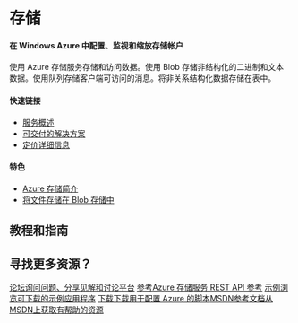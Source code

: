 <properties linkid="dev-net-storage" urlDisplayName="Windows Azure 存储" pageTitle="Windows Azure 服务管理：存储" metaKeywords="Azure Storage" description="" metaCanonical="" services="Storage" documentationCenter="Services" title="Configure, monitor, and scale your storage account in Azure" authors="" solutions="" manager="" editor="" />

<h1>存储</h1>
<div class="wa-spacer wa-spacer-6down">
<h4>在 Windows Azure 中配置、监视和缩放存储帐户</h4>
<p>使用 Azure 存储服务存储和访问数据。使用 Blob 存储非结构化的二进制和文本数据。使用队列存储客户端可访问的消息。将非关系结构化数据存储在表中。</p>
<h4>快速链接</h4>
<ul class="wa-linkList">
<li><a href="/zh-cn/manage/services/storage/" class="wa-arrowLink-light">服务概述</a></li>
<li><a href="/zh-cn/solutions/data-management/" class="wa-arrowLink-light">可交付的解决方案</a></li>
<li><a href="/zh-cn/pricing/details/storage/" class="wa-arrowLink-light">定价详细信息</a></li>
</ul>
</div>
<div class="wa-spacer wa-spacer-asideLight wa-spacer-4down">
<h4>特色</h4>
<ul class="wa-iconList">
<li><a href="/zh-cn/documentation/articles/storage-introduction/"> Azure 存储简介</a></li>
  <li style="display:none"><a href="/zh-cn/documentation/articles/storage-dotnet-how-to-use-files/"> 通过文件存储创建 SMB 文件共享</a></li>
<li><a href="/zh-cn/documentation/articles/storage-dotnet-how-to-use-blobs/"> 将文件存储在 Blob 存储中</a></li>
  <li style="display:none"><a href="/zh-cn/documentation/articles/storage-monitoring-diagnosing-troubleshooting/"> 对存储进行监视、诊断和故障排除</a></li></ul>
</div>
<div class="section s2 tutorials">
<h2>教程和指南</h2>

  <div style="display:none" class="selector-wrap">
<div class="horizontal-option-selector tutorial-lang-selector">
<ul class="wa-tabs wa-tabsBlock" data-tab-panel="tab-panel" data-control="tabs">
<li><a class="wa-tab active" data-id="1" data-slug="net">.NET</a></li>
<li><a class="wa-tab" data-id="2" data-slug="node">Node.js</a></li>
<li><a class="wa-tab" data-id="3" data-slug="java">Java</a></li>
<li><a class="wa-tab" data-id="4" data-slug="php">PHP</a></li>
<li><a class="wa-tab" data-id="6" data-slug="ruby">Ruby</a></li>
<li><a class="wa-tab" data-id="5" data-slug="python">Python</a></li>
</ul>
<div class="paragraph-toggle"><span class="less selected">更少</span> <span class="more">更多</span></div>
</div>

<p> </p>
<h3 class="light-font">探究</h3>
<div data-tab-panel-id="tab-panel" class="wa-tabs-container">
<div class="article-group dotnet active">
<h4><a href="/zh-cn/documentation/articles/storage-introduction/">Azure 存储简介</a></h4>
<p>详细了解 Azure 存储的优势。</p>
<h4><a href="/zh-cn/documentation/articles/storage-whatis-account/">什么是存储帐户？</a></h4>
<p>了解 Azure 存储帐户的功能，包括复制、身份验证、度量和日志记录。</p>
<h4><a href="/zh-cn/documentation/articles/storage-dotnet-how-to-use-blobs/">将文件存储在 Blob 存储中</a></h4>
<p>以编程方式使用 Azure Blob 服务上载和下载 Blob、在容器中列出 Blob 和执行其他常见方案。</p>
<h4><a href="/zh-cn/documentation/articles/storage-dotnet-how-to-use-tables/">使用表存储来存储结构化数据</a></h4>
<p>以编程方式使用 Azure 表服务创建表、建立分区、添加数据和查询数据。</p>
<h4><a href="/zh-cn/documentation/articles/storage-dotnet-how-to-use-queues/">使用队列存储来可靠存储和访问消息</a></h4>
<p>使用 Azure 队列服务创建队列、将消息插入队列中以及读取和处理消息。</p>
  <h4 style="display:none"><a href="/zh-cn/documentation/articles/storage-dotnet-how-to-use-files/">通过文件存储在 Azure 中创建一个 SMB 文件</a></h4>
<p>就像桌面应用程序会安装一个典型的 SMB 共享一样，在 Azure 虚拟机或云服务中运行的应用程序可安装一个文件存储共享来访问文件数据。在本教程中了解使用文件存储的基础知识。</p>
  <div style="display:none" class="horz-rule"></div>
  <h3 style="display:none" class="light-font">计划</h3>
  <h4 style="display:none"><a href="/zh-cn/documentation/articles/cloud-services-dotnet-multi-tier-app-storage-1-overview/">使用表、队列和 Blob 创建 .NET 多层应用程序</a></h4>
  <p style="display:none">创建使用表、队列和 Blob 的多层 ASP.NET MVC 4 Web 应用程序。将应用程序部署到 Azure 云服务。</p>
<h4><a href="/zh-cn/documentation/articles/azure-subscription-service-limits/">Azure 订阅和服务限制、配额和约束条件</a></h4>
<p>了解订阅、Web Workers、虚拟机、网络、存储以及 SQL 数据库最常见的 Microsoft Azure 限制。</p>
<div class="horz-rule"></div>
<h3 class="light-font">开发</h3>
<h4><a href="/zh-cn/documentation/articles/storage-use-store-apps/">如何在 Windows 应用商店应用程序中使用 Azure 存储</a></h4>
<p>使用 Azure Blob、队列和表可为 Windows 应用商店应用程序存储数据。</p>
<h4><a href="/zh-cn/documentation/articles/storage-dotnet-shared-access-signature-part-1/">如何使用共享访问签名授予对存储资源的访问权限</a></h4>
<p>了解如何使用共享访问签名来授予对您的存储帐户中的 Blob、队列和表的受限访问权限。本教程的<a href="/zh-cn/documentation/articles/storage-dotnet-shared-access-signature-part-1/">第 1 部分</a>说明了共享访问签名的重要概念并提供了最佳实践。<a href="/zh-cn/manage/services/storage/net/shared-access-signature-part-2/">第 2 部分</a>将逐步引导您完成为 Blob 资源生成共享访问签名的过程，然后演示如何从客户端应用程序使用这些签名。</p>
<div class="horz-rule"></div>
<h3 class="light-font">管理</h3>
<h4><a href="/zh-cn/documentation/articles/storage-create-storage-account/">创建存储帐户</a></h4>
<p>创建存储帐户，以便您能使用 Azure Blob、表和队列服务。</p>
<h4><a href="/zh-cn/documentation/articles/storage-manage-storage-account/">管理存储帐户</a></h4>
<p>管理如何复制存储帐户，查看、复制和重新生成存储访问密钥以及删除存储帐户。</p>
<h4><a href="/zh-cn/documentation/articles/storage-monitor-storage-account/">监视存储帐户</a></h4>
<p>在管理门户中自定义对存储帐户的监视，并配置日志记录以进行深入的故障排除。</p>
  <h4 style="display:none"><a href="/zh-cn/documentation/articles/storage-monitoring-diagnosing-troubleshooting/">对 Azure 存储进行监视、诊断和故障排除</a></h4>
  <p style="display:none">了解如何使用诸如存储分析、客户端日志记录之类的功能以及其他第三方工具来查明、诊断并解决您的解决方案中与 Azure 存储相关的问题。</p>
  <h4 style="display:none"><a href="/zh-cn/documentation/articles/storage-use-azcopy/">AZCopy 实用程序入门</a></h4>
  <p style="display:none">了解如何使用 AzCopy，AzCopy 是一个便捷的命令行实用程序，用于将操作上载、下载和复制到 Azure 存储中。</p>
<h4><a href="/zh-cn/documentation/articles/storage-custom-domain-name/">配置自定义域名</a></h4>
<p>配置自定义域以便访问 Azure 存储帐户中的 Blob 数据。</p>

  <h4 style="display:none"><a href="/zh-cn/documentation/articles/storage-import-export-service/">使用 Azure 导入/导出服务可将数据传输到 Blob 存储中</a></h4>
  <p style="display:none">Azure 导入/导出服务可高效地将大量文件数据传输到 Azure Blob 存储中，以及从 Blob 存储传输到您的本地安装中。</p>
</div>
<div class="article-group nodejs">
<h4><a href="/zh-cn/documentation/articles/storage-introduction/">Azure 存储简介</a></h4>
<p>详细了解 Azure 存储的优势。</p>
<h4><a href="/zh-cn/documentation/articles/storage-whatis-account/">什么是存储帐户？</a></h4>
<p>了解 Azure 存储帐户的功能，包括复制、身份验证、度量和日志记录。</p>
<h4><a href="/zh-cn/documentation/articles/storage-nodejs-how-to-use-blob-storage/">使用 Blob 服务管理文件数据</a></h4>
<p>以编程方式使用 Azure Blob 服务上载和下载 Blob、在容器中列出 Blob 和执行其他常见方案。</p>
<h4><a href="/zh-cn/documentation/articles/storage-nodejs-how-to-use-table-storage/">使用表存储来存储结构化数据</a></h4>
<p>以编程方式使用 Azure 表服务创建表、建立分区、添加数据和查询数据。</p>
<h4><a href="/zh-cn/documentation/articles/storage-nodejs-how-to-use-queues/">使用队列存储来可靠存储和访问消息</a></h4>
<p>使用 Azure 队列服务创建队列、将消息插入队列中以及读取和处理消息。</p>
<h4><a href="/zh-cn/documentation/articles/storage-nodejs-use-table-storage-web-site/">使用表服务创建任务管理应用程序</a></h4>
<p>创建允许创建、检索和完成任务的 Node.js 应用程序。使用表服务来存储和访问 Azure 上托管的应用程序中的数据。</p>

<div class="horz-rule"></div>
<h3 class="light-font">计划</h3>
<h4><a href="/zh-cn/documentation/articles/azure-subscription-service-limits/">Azure 订阅和服务限制、配额和约束条件</a></h4>
<p>了解订阅、Web Workers、虚拟机、网络、存储以及 SQL 数据库最常见的 Microsoft Azure 限制。</p>

<div class="horz-rule"></div>
</div>
</div>
</div>
<div  style="display:none" class="section s3 light-grey video-gallery">
<h2>视频</h2>
<div class="video-wrapper"></div>
<div class="video-blocks">
<div class="vid-block vb1"><a href="http://channel9.msdn.com/Events/Build/2012/4-004/" class="fix-vid"> <span class="thumb"> <span class="triangle"> </span> <span class="play-btn"> </span> </span> <span class="desc">Azure Storage: Building applications that scale</span> </a></div>
<div class="vid-block vb2"><a href="http://channel9.msdn.com/Events/TechEd/NorthAmerica/2013/WAD-B406/" class="fix-vid"> <span class="thumb"> <span class="triangle"> </span> <span class="play-btn"> </span> </span> <span class="desc">Get the most out of Azure Storage</span> </a></div>
<div class="vid-block vb3"><a href="http://channel9.msdn.com/Events/windowsazure/meet2012sf/Windows-Azure-Storage-Introduction/" class="fix-vid"> <span class="thumb"> <span class="triangle"> </span> <span class="play-btn"> </span> </span> <span class="desc">Introduction to Azure Storage</span> </a></div>
<div class="vid-block vb4"><a href="http://channel9.msdn.com/Shows/Visual-Studio-Toolbox/New-Tools-for-Azure-Storage-and-Diagnostics/"> <span class="thumb"> <span class="triangle"> </span> <span class="play-btn"> </span> </span> <span class="desc">New tools for Azure Storage and diagnostics</span> </a></div>
</div>
<a href="/en-us/documentation/videos/index/?services=storage" class="wa-arrowLinkLarge-dark">View more 存储 videos</a></div>
<div class="wa-content">
<h2>寻找更多资源？</h2>
<div class="wa-resourceBlockRow"><a href="http://social.msdn.microsoft.com/Forums/windowsazure/en-US/home?forum=windowsazuredata" class="wa-resourceBlock"><span class="wa-resourceBlock-header">论坛</span>询问问题、分享见解和讨论平台</a> <a href="http://msdn.microsoft.com/en-us/library/dd179355.aspx" class="wa-resourceBlock"><span class="wa-resourceBlock-header">参考</span>Azure 存储服务 REST API 参考</a> <a href="http://code.msdn.microsoft.com/windowsazure" class="wa-resourceBlock"><span class="wa-resourceBlock-header">示例</span>浏览可下载的示例应用程序</a> <a href="/zh-cn/downloads/?sdk=net" class="wa-resourceBlock"><span class="wa-resourceBlock-header">下载</span>下载用于配置 Azure 的脚本</a><a href="http://msdn.microsoft.com/zh-cn/library/gg433040.aspx" class="wa-resourceBlock"><span class="wa-resourceBlock-header">MSDN参考文档</span>从MSDN上获取有帮助的资源</a></div>
</div>

  <div style="display:none" class="wa-content">
<div class="footer-map">
<ul class="social">
<li class="header">社会化</li>
<li class="facebook"><a href="http://go.microsoft.com/fwlink/?LinkId=306390">Facebook</a></li>
<li class="twitter"><a href="http://go.microsoft.com/fwlink/?LinkID=306391">Twitter</a></li>
<li class="rss"><a href="http://azure.microsoft.com/blog/feed/">Rss</a></li>
<li class="newsletter"><a href="http://go.microsoft.com/fwlink/?LinkId=306393">新闻稿</a></li>
</ul>
<ul>
<li class="header"><a href="/zh-cn/">Microsoft Azure</a></li>
<li><a href="/zh-cn/solutions/">功能</a></li>
<li><a href="/zh-cn/services/">服务</a></li>
<li><a href="/zh-cn/regions/">区域</a></li>
<li><a href="/zh-cn/case-studies/">案例研究</a></li>
<li><a href="/zh-cn/pricing/overview/">价格</a></li>
<li><a href="/zh-cn/pricing/calculator/">计算器</a></li>
<li><a href="/zh-cn/documentation/">文档</a></li>
<li><a href="/zh-cn/downloads/?sdk=net">下载</a></li>
<li><a href="/zh-cn/gallery/">库</a></li>
<li><a href="http://windowsazure.cn/zh-cn/">Microsoft Azure (中国)</a></li>
</ul>
<ul>
<li class="header"><a href="http://go.microsoft.com/fwlink/?LinkId=394285">社区</a></li>
<li><a href="/blog/">博客</a></li>
<li><a href="/zh-cn/updates/">服务更新</a></li>
<li><a href="/zh-cn/support/forums/">论坛</a></li>
<li><a href="/zh-cn/community/events/">活动</a><br /><br /></li>
<li class="header"><a href="/zh-cn/support/options/">支持</a></li>
<li><a href="/zh-cn/support/forums/">论坛</a></li>
<li><a href="http://status.azure.com">服务仪表板</a></li>
<li><a href="/zh-cn/support/options/">支持</a></li>
</ul>
<ul>
<li class="header"><a href="https://account.windowsazure.com">帐户</a></li>
<li><a href="https://account.windowsazure.com/subscriptions/">订阅</a></li>
<li><a href="https://account.windowsazure.com/profile/">配置文件</a></li>
<li><a href="/zh-cn/services/preview/">预览功能</a></li>
<li><a href="https://manage.windowsazure.com/">管理门户</a></li>
<li class="header trust-center"><a href="/zh-cn/support/trust-center/">信任中心</a></li>
<li><a href="/zh-cn/support/trust-center/security/">安全性</a></li>
<li><a href="/zh-cn/support/trust-center/privacy/">隐私</a></li>
<li><a href="/zh-cn/support/trust-center/compliance/">合规</a></li>
</ul>
</div>
<div class="footer-bottom">
<ul>
<li class="hello-note">来自西雅图的问候。</li>
<li>
<div class="languages-selector">
<div class="locale-selector"><a class="current-locale">中文(简体) </a>
<div class="locale-selection-panel site-flag site-flag-lang">
<div class="content">
<table border="0" cellspacing="0" class="all-locales" style="border-collapse: collapse;">
<tbody>
<tr>
<td><a href="#" title="English" class="locale-link " data-loc="en-us">English</a></td>
<td><a href="#" title="Čeština" class="locale-link " data-loc="cs-cz">Čeština</a></td>
<td><a href="#" title="Dansk" class="locale-link " data-loc="da-dk">Dansk</a></td>
<td><a href="#" title="Deutsch" class="locale-link " data-loc="de-de">Deutsch</a></td>
</tr>
<tr>
<td><a href="#" title="English (India)" class="locale-link " data-loc="en-in">English (India)</a></td>
<td><a href="#" title="English (UK)" class="locale-link " data-loc="en-gb">English (UK)</a></td>
<td><a href="#" title="Español" class="locale-link " data-loc="es-es">Español</a></td>
<td><a href="#" title="Finnish" class="locale-link " data-loc="fi-fi">Finnish</a></td>
</tr>
<tr>
<td><a href="#" title="Français" class="locale-link " data-loc="fr-fr">Français</a></td>
<td><a href="#" title="Greek" class="locale-link " data-loc="el-gr">Greek</a></td>
<td><a href="#" title="Italiano" class="locale-link " data-loc="it-it">Italiano</a></td>
<td><a href="#" title="Magyar" class="locale-link " data-loc="hu-hu">Magyar</a></td>
</tr>
<tr>
<td><a href="#" title="Nederlands" class="locale-link " data-loc="nl-nl">Nederlands</a></td>
<td><a href="#" title="Norwegian" class="locale-link " data-loc="nb-no">Norwegian</a></td>
<td><a href="#" title="Polski" class="locale-link " data-loc="pl-pl">Polski</a></td>
<td><a href="#" title="Português (BR)" class="locale-link " data-loc="pt-br">Português (BR)</a></td>
</tr>
<tr>
<td><a href="#" title="Português (PT)" class="locale-link " data-loc="pt-pt">Português (PT)</a></td>
<td><a href="#" title="Svenska" class="locale-link " data-loc="sv-se">Svenska</a></td>
<td><a href="#" title="Romanian" class="locale-link " data-loc="ro-ro">Romanian</a></td>
<td><a href="#" title="Türkçe" class="locale-link " data-loc="tr-tr">Türkçe</a></td>
</tr>
<tr>
<td><a href="#" title="Ukrainian" class="locale-link " data-loc="uk-ua">Ukrainian</a></td>
<td><a href="#" title="русский" class="locale-link " data-loc="ru-ru">русский</a></td>
<td><a href="#" title="日本語" class="locale-link " data-loc="ja-jp">日本語</a></td>
<td><a href="#" title="한국어" class="locale-link " data-loc="ko-kr">한국어</a></td>
</tr>
<tr>
<td><a href="#" title="中文(简体)" class="locale-link selected" data-loc="zh-cn">中文(简体)</a></td>
<td><a href="#" title="中文(繁體)" class="locale-link " data-loc="zh-tw">中文(繁體)</a></td>
</tr>
</tbody>
</table>
<div class="arrow"> </div>
</div>
</div>
</div>
</div>
</li>
<li>
<div class="currencies-selector">
<div class="default-currency-selector"><a class="current-default-currency">USD </a>
<div class="currency-selection-panel site-flag site-flag-lang">
<div class="content">
<table border="0" cellspacing="0" class="all-currencies" style="border-collapse: collapse;">
<tbody>
<tr>
<td><a href="#" title="美元 ($)" class="default-currency-link selected" data-curr="USD">美元 ($)</a></td>
<td><a href="#" title="加拿大元 ($)" class="default-currency-link " data-curr="CAD">加拿大元 ($)</a></td>
<td><a href="#" title="英镑 (£)" class="default-currency-link " data-curr="GBP">英镑 (£)</a></td>
<td><a href="#" title="丹麦克朗 (kr)" class="default-currency-link " data-curr="DKK">丹麦克朗 (kr)</a></td>
</tr>
<tr>
<td><a href="#" title="欧元 (€)" class="default-currency-link " data-curr="EUR">欧元 (€)</a></td>
<td><a href="#" title="挪威克朗 (kr)" class="default-currency-link " data-curr="NOK">挪威克朗 (kr)</a></td>
<td><a href="#" title="瑞典克朗 (kr)" class="default-currency-link " data-curr="SEK">瑞典克朗 (kr)</a></td>
<td><a href="#" title="瑞士法郎 (chf)" class="default-currency-link " data-curr="CHF">瑞士法郎 (chf)</a></td>
</tr>
<tr>
<td><a href="#" title="日元 (¥)" class="default-currency-link " data-curr="JPY">日元 (¥)</a></td>
<td><a href="#" title="澳大利亚元 ($)" class="default-currency-link " data-curr="AUD">澳大利亚元 ($)</a></td>
<td><a href="#" title="新西兰元 ($)" class="default-currency-link " data-curr="NZD">新西兰元 ($)</a></td>
<td><a href="#" title="韩元 (₩)" class="default-currency-link " data-curr="KRW">韩元 (₩)</a></td>
</tr>
<tr>
<td><a href="#" title="俄罗斯卢布 (руб)" class="default-currency-link " data-curr="RUB">俄罗斯卢布 (руб)</a></td>
<td><a href="#" title="南非兰特 (R)" class="default-currency-link " data-curr="ZAR">南非兰特 (R)</a></td>
<td><a href="#" title="土耳其里拉 (TL)" class="default-currency-link " data-curr="TRY">土耳其里拉 (TL)</a></td>
<td><a href="#" title="沙特里亚尔 (R)" class="default-currency-link " data-curr="SAR">沙特里亚尔 (R)</a></td>
</tr>
<tr>
<td><a href="#" title="阿根廷比索 ($)" class="default-currency-link " data-curr="ARS">阿根廷比索 ($)</a></td>
<td><a href="#" title="巴西雷亚尔 (R$)" class="default-currency-link " data-curr="BRL">巴西雷亚尔 (R$)</a></td>
<td><a href="#" title="印度卢比 (₹)" class="default-currency-link " data-curr="INR">印度卢比 (₹)</a></td>
<td><a href="#" title="港元 (HK$)" class="default-currency-link " data-curr="HKD">港元 (HK$)</a></td>
</tr>
<tr>
<td><a href="#" title="墨西哥比索 (MXN$)" class="default-currency-link " data-curr="MXN">墨西哥比索 (MXN$)</a></td>
<td><a href="#" title="马来西亚林吉特 ($)" class="default-currency-link " data-curr="MYR">马来西亚林吉特 ($)</a></td>
<td><a href="#" title="印度尼西亚卢比 (Rp)" class="default-currency-link " data-curr="IDR">印度尼西亚卢比 (Rp)</a></td>
<td><a href="#" title="台币 ($)" class="default-currency-link " data-curr="TWD">台币 ($)</a></td>
</tr>
</tbody>
</table>
<div class="arrow"> </div>
</div>
</div>
</div>
</div>
</li>
</ul>
<ul class="legal">
<li class="german-legal" style="display: none;"><a href="http://www.microsoft.com/germany/siteservices/impressum/copyright.mspx?CM=Foot">Nutzungsbedingungen</a></li>
<li class="german-legal" style="display: none;"><a href="http://www.microsoft.com/germany/siteservices/impressum/default.mspx">Impressum</a></li>
<li><a href="http://support.microsoft.com/contactus/?ws=mscom">与我们联系</a></li>
<li><a href="http://go.microsoft.com/fwlink/p/?linkid=222682">商标</a></li>
<li><a href="http://go.microsoft.com/fwlink/p/?linkid=131004">隐私和 Cookie</a></li>
<li class="loc-hide"><a href="http://feedback.azure.com/">反馈</a></li>
</ul>
<div class="footer-copyright"><a href="http://www.microsoft.com" class="logo-microsoft">Microsoft</a> <span>© 2014 Microsoft</span></div>
</div>
</div>
